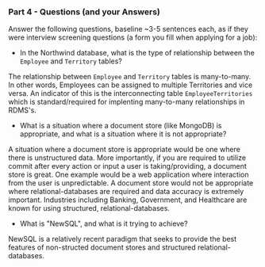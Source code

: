 ### Part 4 - Questions (and your Answers)

Answer the following questions, baseline ~3-5 sentences each, as if they were
interview screening questions (a form you fill when applying for a job):

- In the Northwind database, what is the type of relationship between the
  `Employee` and `Territory` tables?

The relationship between `Employee` and `Territory` tables is many-to-many. In other words, Employees can be assigned
to multiple Territories and vice versa. An indicator of this is the interconnecting table `EmployeeTerritories` which is
standard/required for implenting many-to-many relationships in RDMS's.
  
- What is a situation where a document store (like MongoDB) is appropriate, and
  what is a situation where it is not appropriate?
  
A situation where a document store is appropriate would be one where there is unstructured data. More importantly, if you 
are required to utilize commit after every action or input a user is taking/providing, a document store is great. One example
would be a web application where interaction from the user is unpredictable. A document store would not be appropriate where
relational-databases are required and data accuracy is extremely important. Industries including Banking, Government, 
and Healthcare are known for using structured, relational-databases.
  
- What is "NewSQL", and what is it trying to achieve?

NewSQL is a relatively recent paradigm that seeks to provide the best features of non-structed document stores and structured
relational-databases. 
